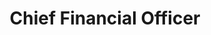 ---
path: "/team/hanna-swartz"
order: 3
name: "Hanna Swartz"
title: "Chief Financial Officer"
photo: "hanna.jpg"
facebook: "https://www.facebook.com/hanna.hager.37"
category: "Team"
---
